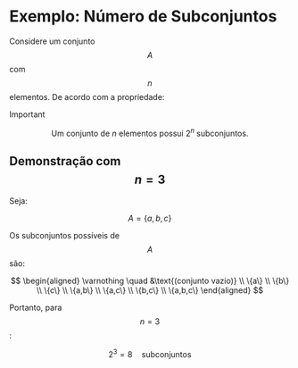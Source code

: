 # Exemplo: Número de Subconjuntos

Considere um conjunto $$A$$ com $$n$$ elementos. De acordo com a propriedade:

> [!important]
>  $$
> \text{Um conjunto de } n \text{ elementos possui } 2^n \text{ subconjuntos.}
> $$

## Demonstração com $$n = 3$$

Seja:

$$
A = \{a, \, b, \, c\}
$$

Os subconjuntos possíveis de $$A$$ são:

$$
\begin{aligned}
\varnothing \quad &\text{(conjunto vazio)} \\
\{a\} \\
\{b\} \\
\{c\} \\
\{a,b\} \\
\{a,c\} \\
\{b,c\} \\
\{a,b,c\}
\end{aligned}
$$

Portanto, para $$n = 3$$:

$$
2^3 = 8 \quad \text{subconjuntos}
$$
